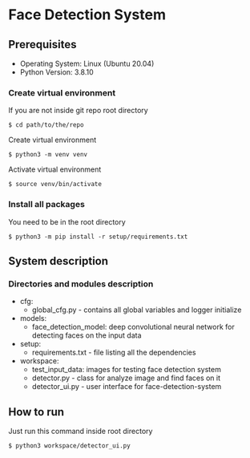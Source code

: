 # Face Detection System

## Prerequisites

- Operating System: Linux (Ubuntu 20.04)
- Python Version: 3.8.10

### Create virtual environment

If you are not inside git repo root directory
```shell
$ cd path/to/the/repo
```
Create virtual environment
```shell
$ python3 -m venv venv
```
Activate virtual environment
```shell
$ source venv/bin/activate
```

### Install all packages

You need to be in the root directory
```shell
$ python3 -m pip install -r setup/requirements.txt
```

## System description

### Directories and modules description

- cfg: 
  - global_cfg.py - contains all global variables and logger initialize
- models:
  - face_detection_model: deep convolutional neural network for detecting faces on the input data
- setup:
  - requirements.txt - file listing all the dependencies
- workspace:
  - test_input_data: images for testing face detection system
  - detector.py - class for analyze image and find faces on it
  - detector_ui.py - user interface for face-detection-system

## How to run

Just run this command inside root directory
```shell
$ python3 workspace/detector_ui.py
```
